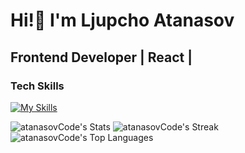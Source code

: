 # Hi!👋 I'm Ljupcho Atanasov

## Frontend Developer | React |

### Tech Skills

[![My Skills](https://skillicons.dev/icons?i=react,androidstudio,css,html,js,nodejs,tailwind,supabase,figma,styledcomponents&perline=10)](https://skillicons.dev)

![atanasovCode's Stats](https://github-readme-stats.vercel.app/api?username=atanasovCode&theme=cobalt&show_icons=true&hide_border=true&count_private=true)
![atanasovCode's Streak](https://github-readme-streak-stats.herokuapp.com/?user=atanasovCode&theme=cobalt&hide_border=true)
![atanasovCode's Top Languages](https://github-readme-stats.vercel.app/api/top-langs/?username=atanasovCode&theme=cobalt&show_icons=true&hide_border=true&layout=compact)
